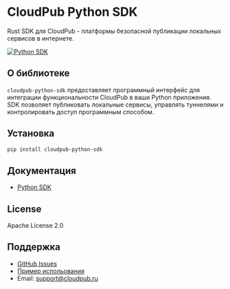 # CloudPub Python SDK

Rust SDK для CloudPub - платформы безопасной публикации локальных сервисов в интернете.

[![Python SDK](https://img.shields.io/pypi/v/cloudpub-python-sdk)](https://pypi.org/project/cloudpub-python-sdk/)

## О библиотеке

`cloudpub-python-sdk` предоставляет программный интерфейс для интеграции функциональности CloudPub в ваши Python приложения. SDK позволяет публиковать локальные сервисы, управлять туннелями и контролировать доступ программным способом.

## Установка

```bash
pip install cloudpub-python-sdk
```

## Документация

- [Python SDK](https://cloudpub.ru/docs/python-sdk)

## License

Apache License 2.0

## Поддержка

- [GitHub Issues](https://github.com/ermak-dev/cloudpub/issues)
- [Пример испольования](https://github.com/ermak-dev/cloudpub/blob/master/sdk/python/example.py)
- Email: support@cloudpub.ru
